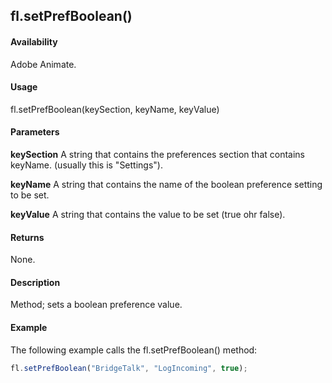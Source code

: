 ## fl.setPrefBoolean()

#### Availability

Adobe Animate.

#### Usage

fl.setPrefBoolean(keySection, keyName, keyValue)

#### Parameters

**keySection** A string that contains the preferences section that contains keyName. (usually this is "Settings").

**keyName** A string that contains the name of the boolean preference setting to be set.

**keyValue** A string that contains the value to be set (true ohr false).

#### Returns

None.

#### Description

Method; sets a boolean preference value.

#### Example

The following example calls the fl.setPrefBoolean() method:

```javascript
fl.setPrefBoolean("BridgeTalk", "LogIncoming", true);
```
